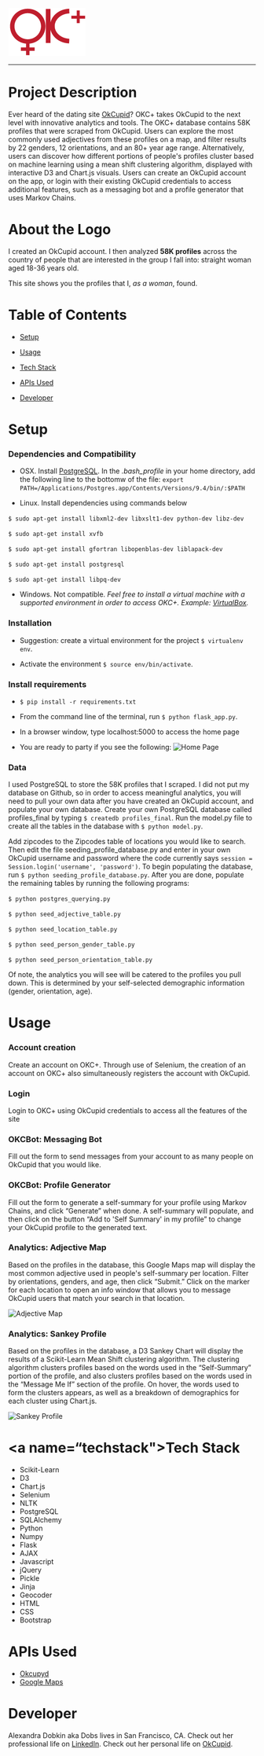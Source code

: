 ![alt text](/static/img/okc_logo.png)

***

# Project Description

Ever heard of the dating site [OkCupid](https://www.okcupid.com/)? OKC+ takes OkCupid to the next level with innovative analytics and tools. The OKC+ database contains 58K profiles that were scraped from OkCupid. Users can explore the most commonly used adjectives from these profiles on a map, and filter results by 22 genders, 12 orientations, and an 80+ year age range. Alternatively, users can discover how different portions of people's profiles cluster based on machine learning using a mean shift clustering algorithm, displayed with interactive D3 and Chart.js visuals. Users can create an OkCupid account on the app, or login with their existing OkCupid credentials to access additional features, such as a messaging bot and a profile generator that uses Markov Chains.


# About the Logo

I created an OkCupid account.  I then analyzed **58K profiles** across the country of people that are interested in the group I fall into: straight woman aged 18-36 years old.

This site shows you the profiles that I, *as a woman*, found.


# Table of Contents

* [Setup](#setup)

* [Usage](#usage)

* [Tech Stack](#techstack)

* [APIs Used](#api)

* [Developer](#developer)



# <a name=“setup”></a>Setup

### Dependencies and Compatibility

* OSX.  Install [PostgreSQL](http://postgresapp.com/). In the *.bash_profile* in your home directory, add the following line to the bottomw of the file: ```export PATH=/Applications/Postgres.app/Contents/Versions/9.4/bin/:$PATH```

* Linux.  Install dependencies using commands below

```$ sudo apt-get install libxml2-dev libxslt1-dev python-dev libz-dev```

```$ sudo apt-get install xvfb```

```$ sudo apt-get install gfortran libopenblas-dev liblapack-dev```

```$ sudo apt-get install postgresql```

```$ sudo apt-get install libpq-dev```

* Windows.  Not compatible.  *Feel free to install a virtual machine with a supported environment in order to access OKC+.  Example: [VirtualBox](https://www.virtualbox.org/wiki/Downloads).*


### Installation

* Suggestion: create a virtual environment for the project  ```$ virtualenv env```.

* Activate the environment ```$ source env/bin/activate```.


### Install requirements 
* ```$ pip install -r requirements.txt```

* From the command line of the terminal, run ```$ python flask_app.py```.

* In a browser window, type localhost:5000 to access the home page

* You are ready to party if you see the following: 
![Home Page](/static/gif/home.gif)


### Data

I used PostgreSQL to store the 58K profiles that I scraped.  I did not put my database on Github, so in order to access meaningful analytics, you will need to pull your own data after you have created an OkCupid account, and populate your own database.  Create your own PostgreSQL database called profiles_final by typing ```$ createdb profiles_final```.  Run the model.py file to create all the tables in the database with ```$ python model.py```.  


Add zipcodes to the Zipcodes table of locations you would like to search.  Then edit the file seeding_profile_database.py and enter in your own OkCupid username and password where the code currently says ```session = Session.login('username', 'password')```. To begin populating the database, run ```$ python seeding_profile_database.py```.  After you are done, populate the remaining tables by running the following programs:

```$ python postgres_querying.py```

```$ python seed_adjective_table.py```

```$ python seed_location_table.py```

```$ python seed_person_gender_table.py```

```$ python seed_person_orientation_table.py```


Of note, the analytics you will see will be catered to the profiles you pull down.  This is determined by your self-selected demographic information (gender, orientation, age).  


# <a name=“usage”></a>Usage

### Account creation 
Create an account on OKC+.  Through use of Selenium, the creation of an account on OKC+ also simultaneously registers the account with OkCupid.


### Login
Login to OKC+ using OkCupid credentials to access all the features of the site


### OKCBot: Messaging Bot 
Fill out the form to send messages from your account to as many people on OkCupid that you would like.


### OKCBot: Profile Generator 
Fill out the form to generate a self-summary for your profile using Markov Chains, and click “Generate” when done.  A self-summary will populate, and then click on the button “Add to 'Self Summary' in my profile” to change your OkCupid profile to the generated text.


### Analytics: Adjective Map 
Based on the profiles in the database, this Google Maps map will display the most common adjective used in people's self-summary per location. Filter by orientations, genders, and age, then click “Submit.”  Click on the marker for each location to open an info window that allows you to message OkCupid users that match your search in that location.

![Adjective Map](/static/gif/adjective_map_limited.gif)


### Analytics: Sankey Profile 
Based on the profiles in the database, a D3 Sankey Chart will display the results of a Scikit-Learn Mean Shift clustering algorithm.  The clustering algorithm clusters profiles based on the words used in the “Self-Summary” portion of the profile, and also clusters profiles based on the words used in the “Message Me If” section of the profile.  On hover, the words used to form the clusters appears, as well as a breakdown of demographics for each cluster using Chart.js.

![Sankey Profile](/static/gif/sankey_profile_limited.gif)


# <a name=“techstack"></a>Tech Stack

* Scikit-Learn 
* D3 
* Chart.js
* Selenium 
* NLTK 
* PostgreSQL 
* SQLAlchemy
* Python
* Numpy 
* Flask
* AJAX
* Javascript 
* jQuery 
* Pickle 
* Jinja 
* Geocoder 
* HTML 
* CSS
* Bootstrap


# <a name=“api”></a>APIs Used 

* [Okcupyd](http://okcupyd.readthedocs.org/en/latest/#)
* [Google Maps](https://developers.google.com/maps/?hl=en)


# <a name=“developer”></a>Developer

Alexandra Dobkin aka Dobs lives in San Francisco, CA.  Check out her professional life on [LinkedIn](https://www.linkedin.com/in/alexandradobkin).  Check out her personal life on [OkCupid](http://www-tc.pbs.org/prod-media/newshour/photos/2013/11/20/cat_meme_blog_main_horizontal.jpg).